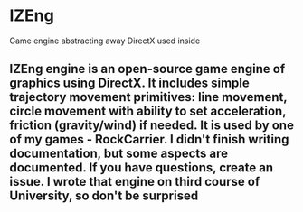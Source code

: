 # IZEng
Game engine abstracting away DirectX used inside

## IZEng engine is an open-source game engine of graphics using DirectX. It includes simple trajectory movement primitives: line movement, circle movement with ability to set acceleration, friction (gravity/wind) if needed. It is used by one of my games - RockCarrier. I didn't finish writing documentation, but some aspects are documented. If you have questions, create an issue. I wrote that engine on third course of University, so don't be surprised
